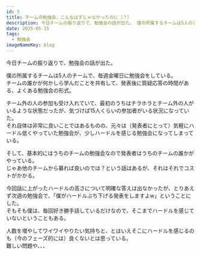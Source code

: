 ```yaml
---
id: 5
title: チームの勉強会、こんなはずじゃなかったのに（？）
description: 今日チームの振り返りで、勉強会の話が出た。 僕の所属するチームは5人のチームで、毎週金曜日に勉強会をしている。 チームの誰かが何かしら学んだ...
date: 2025-05-15
tags:
  - 勉強会
imageNameKey: blog
---
```

今日チームの振り返りで、勉強会の話が出た。

僕の所属するチームは5人のチームで、毎週金曜日に勉強会をしている。  
チームの誰かが何かしら学んだことを共有して、発表後に質疑応答の時間がある、よくある勉強会の形式。

チーム外の人の参加も受け入れていて、最初のうちはチラホラとチーム外の人がいるような状態だったが、気づけば15人くらいの参加者がいる状況になっていた。  
それ自体は非常に良いことではあるものの、元々は（発表者にとって）気軽にハードル低くやっていた勉強会が、少しハードルを感じる勉強会になってしまっている。

そして、基本的にはうちのチームの勉強会なので発表者はうちのチームの誰かがやっている。  
じゃあ他のチームから募れば良いのでは？という話はあるが、それはそれでコストがかかる。

今回話に上がったハードルの高さについて明確な答えは出なかったが、とりあえず次週の勉強会で、「僕がハードルぶち下げる発表をしますよw」ということにした。  
そもそも僕は、毎回好き勝手話しているだけなので、そこまでハードルを感じていないということもある。

人数を増やしてワイワイやりたい気持ちと、とはいえそこにハードルを感じるのも（今のフェーズ的には）良くないとは思っている。  
難しい問題や、、、

